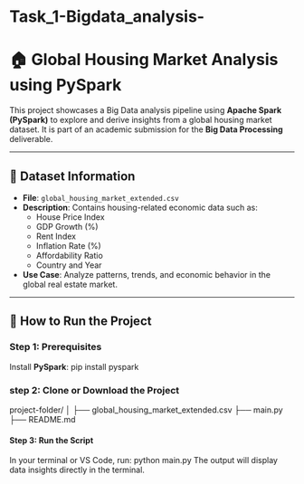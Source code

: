 # Task_1-Bigdata_analysis-
# 🏠 Global Housing Market Analysis using PySpark

This project showcases a Big Data analysis pipeline using **Apache Spark (PySpark)** to explore and derive insights from a global housing market dataset. It is part of an academic submission for the **Big Data Processing** deliverable.

---

## 📁 Dataset Information

- **File**: `global_housing_market_extended.csv`
- **Description**: Contains housing-related economic data such as:
  - House Price Index
  - GDP Growth (%)
  - Rent Index
  - Inflation Rate (%)
  - Affordability Ratio
  - Country and Year
- **Use Case**: Analyze patterns, trends, and economic behavior in the global real estate market.

---

## 🚀 How to Run the Project

### Step 1: Prerequisites

Install **PySpark**:
    pip install pyspark
    
### step 2: Clone or Download the Project
   project-folder/
│
├── global_housing_market_extended.csv
├── main.py
├── README.md

#### Step 3: Run the Script
In your terminal or VS Code, run:
python main.py
The output will display data insights directly in the terminal.
